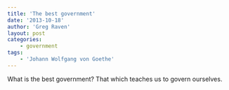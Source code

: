 ```yaml
---
title: 'The best government'
date: '2013-10-18'
author: 'Greg Raven'
layout: post
categories:
    - government
tags:
    - 'Johann Wolfgang von Goethe'
---
```


What is the best government? That which teaches us to govern ourselves.